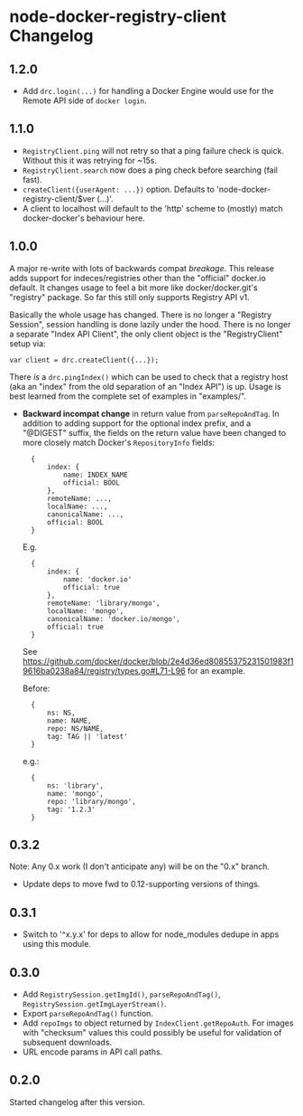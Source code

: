 # node-docker-registry-client Changelog

## 1.2.0

- Add `drc.login(...)` for handling a Docker Engine would use for the Remote
  API side of `docker login`.


## 1.1.0

- `RegistryClient.ping` will not retry so that a ping failure check is quick.
  Without this it was retrying for ~15s.
- `RegistryClient.search` now does a ping check before searching (fail fast).
- `createClient({userAgent: ...})` option. Defaults to
  'node-docker-registry-client/$ver (...)'.
- A client to localhost will default to the 'http' scheme to (mostly) match
  docker-docker's behaviour here.


## 1.0.0

A major re-write with lots of backwards compat *breakage*.  This release adds
support for indeces/registries other than the "official" docker.io default.
It changes usage to feel a bit more like docker/docker.git's "registry" package.
So far this still only supports Registry API v1.

Basically the whole usage has changed. There is no longer a "Registry Session",
session handling is done lazily under the hood. There is no longer a separate
"Index API Client", the only client object is the "RegistryClient" setup via:

    var client = drc.createClient({...});

There *is* a `drc.pingIndex()` which can be used to check that a registry
host (aka an "index" from the old separation of an "Index API") is up.
Usage is best learned from the complete set of examples in "examples/".


- **Backward incompat change** in return value from `parseRepoAndTag`.
  In addition to adding support for the optional index prefix, and a
  "@DIGEST" suffix, the fields on the return value have been changed to
  more closely match Docker's `RepositoryInfo` fields:

        {
            index: {
                name: INDEX_NAME
                official: BOOL
            },
            remoteName: ...,
            localName: ...,
            canonicalName: ...,
            official: BOOL
        }

  E.g.

        {
            index: {
                name: 'docker.io'
                official: true
            },
            remoteName: 'library/mongo',
            localName: 'mongo',
            canonicalName: 'docker.io/mongo',
            official: true
        }

  See <https://github.com/docker/docker/blob/2e4d36ed80855375231501983f19616ba0238a84/registry/types.go#L71-L96>
  for an example.

  Before:

        {
            ns: NS,
            name: NAME,
            repo: NS/NAME,
            tag: TAG || 'latest'
        }

  e.g.:

        {
            ns: 'library',
            name: 'mongo',
            repo: 'library/mongo',
            tag: '1.2.3'
        }



## 0.3.2

Note: Any 0.x work (I don't anticipate any) will be on the "0.x" branch.

- Update deps to move fwd to 0.12-supporting versions of things.

## 0.3.1

- Switch to '^x.y.x' for deps to allow for node\_modules dedupe in
  apps using this module.

## 0.3.0

- Add `RegistrySession.getImgId()`, `parseRepoAndTag()`,
  `RegistrySession.getImgLayerStream()`.
- Export `parseRepoAndTag()` function.
- Add `repoImgs` to object returned by `IndexClient.getRepoAuth`. For images
  with "checksum" values this could possibly be useful for validation of
  subsequent downloads.
- URL encode params in API call paths.


## 0.2.0

Started changelog after this version.
